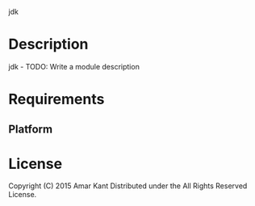 jdk

Description
===========

jdk - TODO: Write a module description

Requirements
============

Platform
--------

License
=======

Copyright (C) 2015 Amar Kant
Distributed under the All Rights Reserved License.
